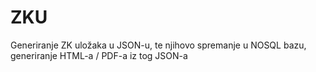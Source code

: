 # ZKU
Generiranje ZK uložaka u JSON-u, te njihovo spremanje u NOSQL bazu, generiranje HTML-a / PDF-a iz tog JSON-a
